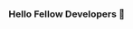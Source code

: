 ### Hello Fellow Developers 👋

<!--
**LimitlessUR/Limitlessur** is a ✨ _special_ ✨ repository because its `README.md` (this file) appears on your GitHub profile.

Here are some ideas to get you started:

- 🔭 I’m currently working on Javascript and Python 

- 👯 I’m always looking to collaborate 


-->
